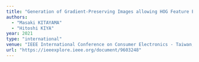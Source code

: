 ```yaml
---
title: "Generation of Gradient-Preserving Images allowing HOG Feature Extraction"
authors:
  - "Masaki KITAYAMA"
  - "Hitoshi KIYA"
year: 2021
type: "international"
venue: "IEEE International Conference on Consumer Electronics - Taiwan, pp. 1-2, Magong City, Penghu County 880011, Taiwan, 2021-06-16."
url: "https://ieeexplore.ieee.org/document/9603248"
---
```

